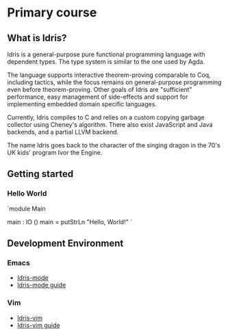# Primary course

## What is Idris?

Idris is a general-purpose pure functional programming language with dependent types. The type system is similar to the one used by Agda.

The language supports interactive theorem-proving comparable to Coq, including tactics, while the focus remains on general-purpose programming even before theorem-proving. Other goals of Idris are "sufficient" performance, easy management of side-effects and support for implementing embedded domain specific languages.

Currently, Idris compiles to C and relies on a custom copying garbage collector using Cheney's algorithm. There also exist JavaScript and Java backends, and a partial LLVM backend.

The name Idris goes back to the character of the singing dragon in the 70's UK kids' program Ivor the Engine.

## Getting started

### Hello World
`module Main

main : IO ()
main = putStrLn "Hello, World!"
`

## Development Environment

### Emacs

* [Idris-mode](https://github.com/idris-hackers/idris-mode)
* [Idris-mode guide](https://itu.dk/people/hame/idris-mode.pdf)

### Vim

* [Idris-vim](https://github.com/idris-hackers/idris-vim)
* [Idris-vim guide](http://edwinb.wordpress.com/2013/10/28/interactive-idris-editing-with-vim/)
